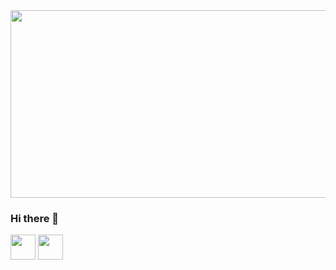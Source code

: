<div background="red">
  <img src="https://user-images.githubusercontent.com/112807562/236680233-dfc83131-16a7-4ecc-b58a-87b74acd9084.PNG" height="300px" width="900px"/>

### Hi there 👋

  <div display="flex">
    <img src="https://user-images.githubusercontent.com/112807562/236680897-78b3129a-0521-4adb-87d4-47979906fe58.png" height="40px" width="40px" "/>
    <img src="https://user-images.githubusercontent.com/112807562/236680901-d6eae4b9-7994-4cd5-af35-47f6d6eb48bc.png" height="40px" width="40px"/>
  <div>
</div>


<!--
**lucascide/lucascide** is a ✨ _special_ ✨ repository because its `README.md` (this file) appears on your GitHub profile.

Here are some ideas to get you started:

- 🔭 I’m currently working on ...
- 🌱 I’m currently learning ...
- 👯 I’m looking to collaborate on ...
- 🤔 I’m looking for help with ...
- 💬 Ask me about ...
- 📫 How to reach me: ...
- 😄 Pronouns: ...
- ⚡ Fun fact: ...
-->
